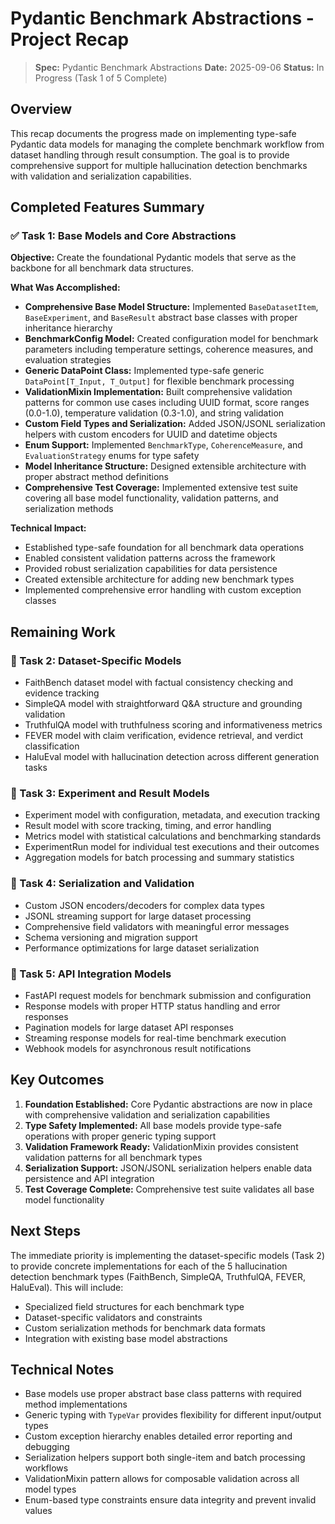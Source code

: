 # Pydantic Benchmark Abstractions - Project Recap

> **Spec:** Pydantic Benchmark Abstractions
> **Date:** 2025-09-06
> **Status:** In Progress (Task 1 of 5 Complete)

## Overview

This recap documents the progress made on implementing type-safe Pydantic data models for managing the complete benchmark workflow from dataset handling through result consumption. The goal is to provide comprehensive support for multiple hallucination detection benchmarks with validation and serialization capabilities.

## Completed Features Summary

### ✅ Task 1: Base Models and Core Abstractions

**Objective:** Create the foundational Pydantic models that serve as the backbone for all benchmark data structures.

**What Was Accomplished:**
- **Comprehensive Base Model Structure:** Implemented `BaseDatasetItem`, `BaseExperiment`, and `BaseResult` abstract base classes with proper inheritance hierarchy
- **BenchmarkConfig Model:** Created configuration model for benchmark parameters including temperature settings, coherence measures, and evaluation strategies
- **Generic DataPoint Class:** Implemented type-safe generic `DataPoint[T_Input, T_Output]` for flexible benchmark processing
- **ValidationMixin Implementation:** Built comprehensive validation patterns for common use cases including UUID format, score ranges (0.0-1.0), temperature validation (0.3-1.0), and string validation
- **Custom Field Types and Serialization:** Added JSON/JSONL serialization helpers with custom encoders for UUID and datetime objects
- **Enum Support:** Implemented `BenchmarkType`, `CoherenceMeasure`, and `EvaluationStrategy` enums for type safety
- **Model Inheritance Structure:** Designed extensible architecture with proper abstract method definitions
- **Comprehensive Test Coverage:** Implemented extensive test suite covering all base model functionality, validation patterns, and serialization methods

**Technical Impact:**
- Established type-safe foundation for all benchmark data operations
- Enabled consistent validation patterns across the framework
- Provided robust serialization capabilities for data persistence
- Created extensible architecture for adding new benchmark types
- Implemented comprehensive error handling with custom exception classes

## Remaining Work

### 🔄 Task 2: Dataset-Specific Models
- FaithBench dataset model with factual consistency checking and evidence tracking
- SimpleQA model with straightforward Q&A structure and grounding validation
- TruthfulQA model with truthfulness scoring and informativeness metrics
- FEVER model with claim verification, evidence retrieval, and verdict classification
- HaluEval model with hallucination detection across different generation tasks

### 🔄 Task 3: Experiment and Result Models
- Experiment model with configuration, metadata, and execution tracking
- Result model with score tracking, timing, and error handling
- Metrics model with statistical calculations and benchmarking standards
- ExperimentRun model for individual test executions and their outcomes
- Aggregation models for batch processing and summary statistics

### 🔄 Task 4: Serialization and Validation
- Custom JSON encoders/decoders for complex data types
- JSONL streaming support for large dataset processing
- Comprehensive field validators with meaningful error messages
- Schema versioning and migration support
- Performance optimizations for large dataset serialization

### 🔄 Task 5: API Integration Models
- FastAPI request models for benchmark submission and configuration
- Response models with proper HTTP status handling and error responses
- Pagination models for large dataset API responses
- Streaming response models for real-time benchmark execution
- Webhook models for asynchronous result notifications

## Key Outcomes

1. **Foundation Established:** Core Pydantic abstractions are now in place with comprehensive validation and serialization capabilities
2. **Type Safety Implemented:** All base models provide type-safe operations with proper generic typing support
3. **Validation Framework Ready:** ValidationMixin provides consistent validation patterns for all benchmark types
4. **Serialization Support:** JSON/JSONL serialization helpers enable data persistence and API integration
5. **Test Coverage Complete:** Comprehensive test suite validates all base model functionality

## Next Steps

The immediate priority is implementing the dataset-specific models (Task 2) to provide concrete implementations for each of the 5 hallucination detection benchmark types (FaithBench, SimpleQA, TruthfulQA, FEVER, HaluEval). This will include:
- Specialized field structures for each benchmark type
- Dataset-specific validators and constraints
- Custom serialization methods for benchmark data formats
- Integration with existing base model abstractions

## Technical Notes

- Base models use proper abstract base class patterns with required method implementations
- Generic typing with `TypeVar` provides flexibility for different input/output types
- Custom exception hierarchy enables detailed error reporting and debugging
- Serialization helpers support both single-item and batch processing workflows
- ValidationMixin pattern allows for composable validation across all model types
- Enum-based type constraints ensure data integrity and prevent invalid values
